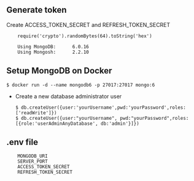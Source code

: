 ## Generate token

Create ACCESS_TOKEN_SECRET and REFRESH_TOKEN_SECRET
```
    require('crypto').randomBytes(64).toString('hex')
```

```
    Using MongoDB:		6.0.16
    Using Mongosh:		2.2.10
```

## Setup MongoDB on Docker

```
$ docker run -d --name mongodb6 -p 27017:27017 mongo:6

```

* Create a new database administrator user
    ```
    $ db.createUser({user:'yourUsername',pwd:'yourPassword',roles:['readWrite']})
    $ db.createUser({user:"yourUsername", pwd:"yourPassword",roles:[{role:'userAdminAnyDatabase', db:'admin'}]})

    ```

## .env file
```
    MONGODB_URI
    SERVER_PORT
    ACCESS_TOKEN_SECRET
    REFRESH_TOKEN_SECRET
```
